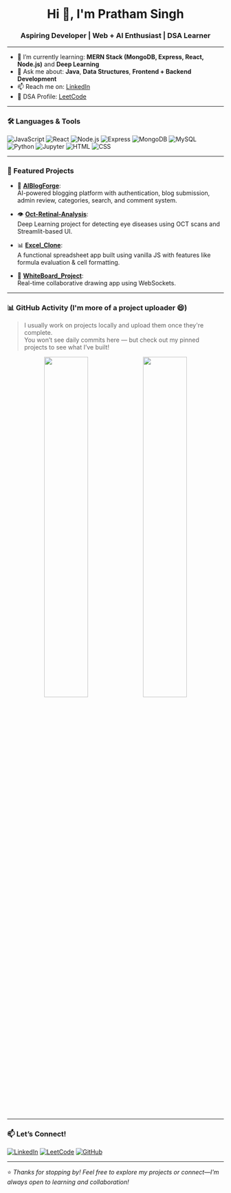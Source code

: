 <h1 align="center">Hi 👋, I'm Pratham Singh</h1>
<h3 align="center">Aspiring Developer | Web + AI Enthusiast | DSA Learner</h3>

---

- 🌱 I’m currently learning: **MERN Stack (MongoDB, Express, React, Node.js)** and **Deep Learning**
- 💬 Ask me about: **Java**, **Data Structures**, **Frontend + Backend Development**
- 📫 Reach me on: [LinkedIn](https://www.linkedin.com/in/pratham-singh-42b943347/)
- 🧠 DSA Profile: [LeetCode](https://leetcode.com/Pratham_Singh18/)

---

### 🛠️ Languages & Tools

![JavaScript](https://img.shields.io/badge/-JavaScript-F7DF1E?style=for-the-badge&logo=javascript&logoColor=black)
![React](https://img.shields.io/badge/-React-61DAFB?style=for-the-badge&logo=react&logoColor=black)
![Node.js](https://img.shields.io/badge/-Node.js-339933?style=for-the-badge&logo=node.js&logoColor=white)
![Express](https://img.shields.io/badge/-Express-000000?style=for-the-badge&logo=express&logoColor=white)
![MongoDB](https://img.shields.io/badge/-MongoDB-47A248?style=for-the-badge&logo=mongodb&logoColor=white)
![MySQL](https://img.shields.io/badge/-MySQL-4479A1?style=for-the-badge&logo=mysql&logoColor=white)
![Python](https://img.shields.io/badge/-Python-3776AB?style=for-the-badge&logo=python&logoColor=white)
![Jupyter](https://img.shields.io/badge/-Jupyter-F37626?style=for-the-badge&logo=jupyter&logoColor=white)
![HTML](https://img.shields.io/badge/-HTML5-E34F26?style=for-the-badge&logo=html5&logoColor=white)
![CSS](https://img.shields.io/badge/-CSS3-1572B6?style=for-the-badge&logo=css3)

---

### 📌 Featured Projects

- 📰 [**AIBlogForge**](https://github.com/prathamas/AIBlogForge):  
  AI-powered blogging platform with authentication, blog submission, admin review, categories, search, and comment system.  

- 👁️ [**Oct-Retinal-Analysis**](https://github.com/prathamas/Oct-Retinal-Analysis):  
  Deep Learning project for detecting eye diseases using OCT scans and Streamlit-based UI.  

- 📊 [**Excel_Clone**](https://github.com/prathamas/Excel_Clone):  
  A functional spreadsheet app built using vanilla JS with features like formula evaluation & cell formatting.  

- 🎨 [**WhiteBoard_Project**](https://github.com/prathamas/WhiteBoard_Project):  
  Real-time collaborative drawing app using WebSockets.  

---

### 📊 GitHub Activity (I'm more of a project uploader 😄)

> I usually work on projects locally and upload them once they're complete.  
> You won’t see daily commits here — but check out my pinned projects to see what I’ve built!

<p align="center">
  <img src="https://github-readme-stats.vercel.app/api?username=prathamas&show_icons=true&theme=tokyonight" width="45%" />
  <img src="https://streak-stats.demolab.com?user=prathamas&theme=tokyonight&hide_border=true" width="45%" />
</p>

---

### 📫 Let’s Connect!

[![LinkedIn](https://img.shields.io/badge/-LinkedIn-blue?style=flat-square&logo=linkedin)](https://www.linkedin.com/in/pratham-singh-42b943347/)
[![LeetCode](https://img.shields.io/badge/-LeetCode-orange?style=flat-square&logo=leetcode&logoColor=white)](https://leetcode.com/Pratham_Singh18/)
[![GitHub](https://img.shields.io/badge/-GitHub-181717?style=flat-square&logo=github)](https://github.com/prathamas)

---

⭐️ *Thanks for stopping by! Feel free to explore my projects or connect—I'm always open to learning and collaboration!*


